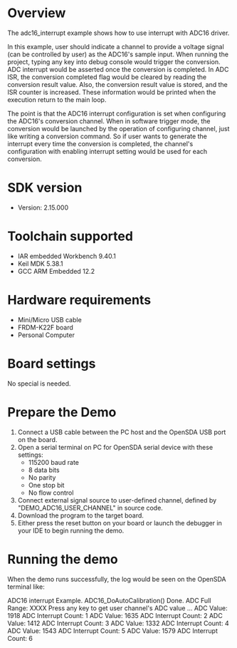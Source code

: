 Overview
========

The adc16_interrupt example shows how to use interrupt with ADC16 driver.

In this example, user should indicate a channel to provide a voltage signal (can be controlled by user) as the ADC16's
sample input. When running the project, typing any key into debug console would trigger the conversion. ADC interrupt 
would be asserted once the conversion is completed. In ADC ISR, the conversion completed flag would be cleared by 
reading the conversion result value. Also, the conversion result value is stored, and the ISR counter is increased. 
These information would be printed when the execution return to the main loop.

The point is that the ADC16 interrupt configuration is set when configuring the ADC16's conversion channel. When in 
software trigger mode, the conversion would be launched by the operation of configuring channel, just like writing a
conversion command. So if user wants to generate the interrupt every time the conversion is completed, the channel's 
configuration with enabling interrupt setting would be used for each conversion.

SDK version
===========
- Version: 2.15.000

Toolchain supported
===================
- IAR embedded Workbench  9.40.1
- Keil MDK  5.38.1
- GCC ARM Embedded  12.2

Hardware requirements
=====================
- Mini/Micro USB cable
- FRDM-K22F board
- Personal Computer

Board settings
==============
No special is needed.

Prepare the Demo
================
1.  Connect a USB cable between the PC host and the OpenSDA USB port on the board.
2.  Open a serial terminal on PC for OpenSDA serial device with these settings:
    - 115200 baud rate
    - 8 data bits
    - No parity
    - One stop bit
    - No flow control
3.  Connect external signal source to user-defined channel, defined by "DEMO_ADC16_USER_CHANNEL" in source code. 
4.  Download the program to the target board.
5.  Either press the reset button on your board or launch the debugger in your IDE to begin running the demo.

Running the demo
================
When the demo runs successfully, the log would be seen on the OpenSDA terminal like:

ADC16 interrupt Example.
ADC16_DoAutoCalibration() Done.
ADC Full Range: XXXX
Press any key to get user channel's ADC value ...
ADC Value: 1918
ADC Interrupt Count: 1
ADC Value: 1635
ADC Interrupt Count: 2
ADC Value: 1412
ADC Interrupt Count: 3
ADC Value: 1332
ADC Interrupt Count: 4
ADC Value: 1543
ADC Interrupt Count: 5
ADC Value: 1579
ADC Interrupt Count: 6
